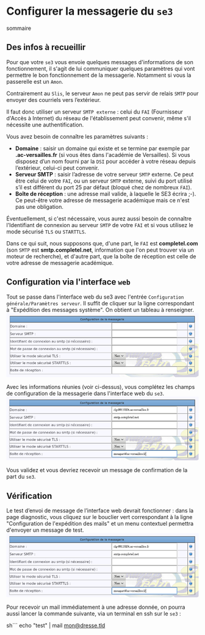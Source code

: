 # Configurer la messagerie du `se3`

sommaire

## Des infos à recueillir

Pour que votre `se3` vous envoie quelques messages d'informations de son fonctionnement, il s'agit de lui communiquer quelques paramètres qui vont permettre le bon fonctionnement de la messagerie. Notamment si vous la passerelle est un `Amon`.

Contrairement au `Slis`, le serveur `Amon` ne peut pas servir de relais `SMTP` pour envoyer des courriels vers l’extérieur.

Il faut donc utiliser un serveur `SMTP externe` : celui du `FAI` (Fournisseur d'Accès à Internet) du réseau de l'établissement peut convenir, même s'il nécessite une authentification.

Vous avez besoin de connaître les paramètres suivants :

* **Domaine** : saisir un domaine qui existe et se termine par exemple par **.ac-versailles.fr** (si vous êtes dans l'académie de Versailles). Si vous disposez d’un nom fourni par la `DSI` pour accéder à votre réseau depuis l’extérieur, celui-ci peut convenir.
* **Serveur SMTP** : saisir l’adresse de votre serveur `SMTP` externe. Ce peut être celui de votre `FAI`, ou un serveur `SMTP` externe, suivi du port utilisé s’il est différent du port 25 par défaut (bloqué chez de nombreux `FAI`).
* **Boîte de réception** : une adresse mail valide, à laquelle le SE3 écrira ;-). Ce peut-être votre adresse de messagerie académique mais ce n'est pas une obligation.

Éventuellement, si c'est nécessaire, vous aurez aussi besoin de connaître l'Identifiant de connexion au serveur `SMTP` de votre `FAI` et si vous utilisez le mode sécurisé `TLS` ou `STARTTLS`.

Dans ce qui suit, nous supposons que, d'une part, le `FAI` est **completel.com** (son `SMTP` est **smtp.completel.net**, information que l'on peut trouver via un moteur de recherche), et d'autre part, que la boîte de réception est celle de votre adresse de messagerie académique.


## Configuration via l'interface `web`

Tout se passe dans l'interface web du se3 avec l'entrée `Configuration générale/Paramètres serveur`. Il suffit de cliquer sur la ligne correspondant à "Expédition des messages système". On obtient un tableau à renseigner.
![messagerie_01](images/messagerie_01.png)

Avec les informations réunies (voir ci-dessus), vous complétez les champs de configuration de la messagerie dans l'interface web du `se3`.
![messagerie_03](images/messagerie_03.png)

Vous validez et vous devriez recevoir un message de confirmation de la part du `se3`.


## Vérification

Le test d’envoi de message de l’interface web devrait fonctionner : dans la page diagnostic, vous cliquez sur le bouclier vert correspondant à la ligne "Configuration de l'expédition des mails" et un menu contextuel permettra d'envoyer un message de test.
![messagerie_02](images/messagerie_03.png)

Pour recevoir un mail immédiatement à une adresse donnée, on pourra aussi lancer la commande suivante, via un terminal en ssh sur le `se3` :

sh```
echo "test" | mail mon@dresse.tld
```

